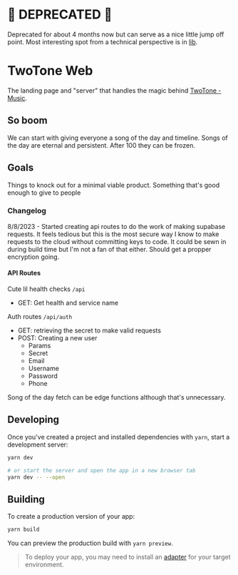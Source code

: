 # 🌱 DEPRECATED 🌱

Deprecated for about 4 months now but can serve as a nice little jump off point. Most interesting spot from a technical perspective is in [lib](./src/lib).

# TwoTone Web

The landing page and "server" that handles the magic behind [TwoTone - Music](https://twotone.app).

## So boom

We can start with giving everyone a song of the day and timeline.
Songs of the day are eternal and persistent. After 100 they can be frozen.

## Goals

Things to knock out for a minimal viable product. Something that's good enough to give to people

### Changelog

8/8/2023 - Started creating api routes to do the work of making supabase requests. It feels tedious but this is the most secure way I know to make requests to the cloud without committing keys to code. It could be sewn in during build time but I'm not a fan of that either. Should get a propper encryption going.

#### API Routes

Cute lil health checks `/api`

- GET: Get health and service name

Auth routes `/api/auth`

- GET: retrieving the secret to make valid requests
- POST: Creating a new user
  - Params
  - Secret
  - Email
  - Username
  - Password
  - Phone

Song of the day fetch can be edge functions although that's unnecessary.

## Developing

Once you've created a project and installed dependencies with `yarn`, start a development server:

```bash
yarn dev

# or start the server and open the app in a new browser tab
yarn dev -- --open
```

## Building

To create a production version of your app:

```bash
yarn build
```

You can preview the production build with `yarn preview`.

> To deploy your app, you may need to install an [adapter](https://kit.svelte.dev/docs/adapters) for your target environment.
